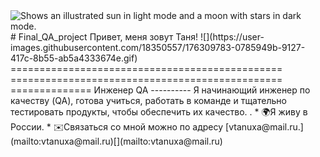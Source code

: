 
<picture>
  <source media="(prefers-color-scheme: dark)" srcset="https://user-images.githubusercontent.com/25423296/163456776-7f95b81a-f1ed-45f7-b7ab-8fa810d529fa.png">
  <source media="(prefers-color-scheme: light)" srcset="https://user-images.githubusercontent.com/25423296/163456779-a8556205-d0a5-45e2-ac17-42d089e3c3f8.png">
  <img alt="Shows an illustrated sun in light mode and a moon with stars in dark mode." src="https://user-images.githubusercontent.com/25423296/163456779-a8556205-d0a5-45e2-ac17-42d089e3c3f8.png">
</picture>
# Final_QA_project
Привет, меня зовут Таня!
![](https://user-images.githubusercontent.com/18350557/176309783-0785949b-9127-417c-8b55-ab5a4333674e.gif) 
=============================================== =============================================== ============== 
Инженер QA ----------
Я начинающий инженер по качеству (QA), готова учиться, работать в команде и тщательно тестировать продукты, чтобы обеспечить их качество. .
* 🌍Я живу в России. * ✉️Связаться со мной можно по адресу [vtanuxa@mail.ru.](mailto:vtanuxa@mail.ru)[](mailto:vtanuxa@mail.ru)
